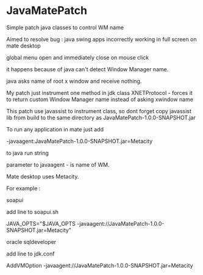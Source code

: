 JavaMatePatch
=============

Simple patch java classes to control WM name


Aimed to resolve bug : java swing apps incorrectly working in full screen on mate desktop

global menu open and immediately close on mouse click

it happens because of java can't detect Window Manager name.

java asks name of root x window and receive nothing.

My patch just instrument one method in jdk class XNETProtocol - forces it to return custom Window Manager name instead of asking xwindow name

This patch use javassist to instrument class, so dont forget copy javassist lib from 
build to the same directory as JavaMatePatch-1.0.0-SNAPSHOT.jar

To run any application in mate just add

-javaagent:JavaMatePatch-1.0.0-SNAPSHOT.jar=Metacity

to java run string

parameter to  javaagent - is name of WM. 

Mate desktop uses Metacity.

For example :

soapui

add line to soapui.sh

JAVA_OPTS="$JAVA_OPTS -javaagent:/<path>/JavaMatePatch-1.0.0-SNAPSHOT.jar=Metacity"

oracle sqldeveloper

add line to jdk.conf

AddVMOption -javaagent:/<path>/JavaMatePatch-1.0.0-SNAPSHOT.jar=Metacity


